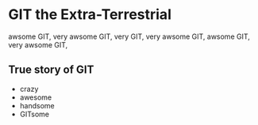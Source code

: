 # GIT the Extra-Terrestrial
awsome GIT, very awsome GIT, very GIT, very awsome GIT, awsome GIT, very awsome GIT,
## True story of GIT


* crazy
* awesome
* handsome
* GITsome


